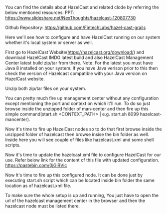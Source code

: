 You can find the details about HazelCast and related clode by referring the below mentioned resources:
PPT: https://www.slideshare.net/NexThoughts/hazelcast-120807730

Github Repository: https://github.com/FintechLabs/hazel-cast-grails

Here we'll see how to configure and have HazelCast running on our system whether it's local system or server as well.

First go to HazelCast Website(https://hazelcast.org/download/) and download HazelCast IMDG latest build and also HazelCast Management Center latest build zip/tar from there. Note: For the latest you must have Java 8 installed on your system. If you have Java verison prior to this then check the version of Hazelcast compatible with your Java version on HazelCast website.

Unzip both zip/tar files on your system.

You can pretty much fire up management center without any configuration except mentioning the port and context on which it'll run. To do so just browse inside the unzipped folder of man-center and then fire up this simple command(start.sh <CONTEXT_PATH> | e.g. start.sh 8099 hazelcast-mancenter).

Now it's time to fire up HazelCast nodes so to do that first browse inside the unzipped folder of hazelcast then browse insise the bin folder as well. Inside here you will see couple of files like hazelcast.xml and some shell scripts.

Now it's time to update the hazelcast.xml file to configure HazelCast for our use. Refer below link for the content of this file with updated configuration. https://pastebin.com/0jGiRVic

Now It's time to fire up this configured node. It can be done just by executing start.sh script which can be located inside bin folder the same location as of hazelcast.xml file.

To make sure the whole setup is up and running, You just have to open the url of the hazelcast management center in the browser and then the hazelcast node must be listed there.
